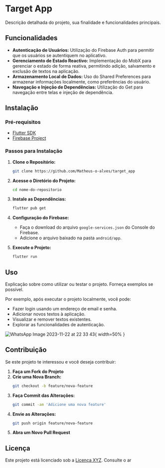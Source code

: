 # Target App

Descrição detalhada do projeto, sua finalidade e funcionalidades principais.

## Funcionalidades

- **Autenticação de Usuários:** Utilização do Firebase Auth para permitir que os usuários se autentiquem no aplicativo.
- **Gerenciamento de Estado Reactivo:** Implementação do MobX para gerenciar o estado de forma reativa, permitindo adição, salvamento e exclusão de textos na aplicação.
- **Armazenamento Local de Dados:** Uso do Shared Preferences para armazenar informações localmente, como preferências do usuário.
- **Navegação e Injeção de Dependências:** Utilização do Get para navegação entre telas e injeção de dependência.

## Instalação

### Pré-requisitos

- [Flutter SDK](https://flutter.dev/docs/get-started/install)
- [Firebase Project](https://console.firebase.google.com/)

### Passos para Instalação

1. **Clone o Repositório:**
    ```bash
    git clone https://github.com/Matheus-o-alves/target_app
    ```

2. **Acesse o Diretório do Projeto:**
    ```bash
    cd nome-do-repositorio
    ```

3. **Instale as Dependências:**
    ```bash
    flutter pub get
    ```

4. **Configuração do Firebase:**
    - Faça o download do arquivo `google-services.json` do Console do Firebase.
    - Adicione o arquivo baixado na pasta `android/app`.

5. **Execute o Projeto:**
    ```bash
    flutter run
    ```

## Uso

Explicação sobre como utilizar ou testar o projeto. Forneça exemplos se possível.

Por exemplo, após executar o projeto localmente, você pode:
- Fazer login usando um endereço de email e senha.
- Adicionar novos textos à aplicação.
- Visualizar e remover textos existentes.
- Explorar as funcionalidades de autenticação.

![WhatsApp Image 2023-11-22 at 22 33 43](https://github.com/Matheus-o-alves/target_app/assets/65368831/f77ae04d-cd60-476d-ba2f-a4ce99bdf5b0){ width=50% }



## Contribuição

Se este projeto te interessou e você deseja contribuir:

1. **Faça um Fork do Projeto**
2. **Crie uma Nova Branch:**
    ```bash
    git checkout -b feature/nova-feature
    ```
3. **Faça Commit das Alterações:**
    ```bash
    git commit -am 'Adicione uma nova feature'
    ```
4. **Envie as Alterações:**
    ```bash
    git push origin feature/nova-feature
    ```
5. **Abra um Novo Pull Request**

## Licença

Este projeto está licenciado sob a [Licença XYZ](link-da-licenca). Consulte o ar
